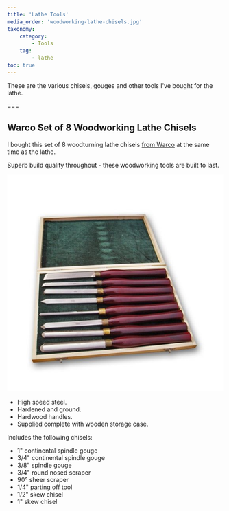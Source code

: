 ```yaml
---
title: 'Lathe Tools'
media_order: 'woodworking-lathe-chisels.jpg'
taxonomy:
    category:
        - Tools
    tag:
        - lathe
toc: true
---
```


These are the various chisels, gouges and other tools I've bought for the lathe.

===

## Warco Set of 8 Woodworking Lathe Chisels

I bought this set of 8 woodturning lathe chisels [from Warco](https://www.warco.co.uk/woodworking-chisels-wood-lathes/302842-woodworking-lathe-chisels.html) at the same time as the lathe.

Superb build quality throughout - these woodworking tools are built to last.

![Warco Lathe Chisels](woodworking-lathe-chisels.jpg?cropResize=300)

* High speed steel.
* Hardened and ground.
* Hardwood handles.
* Supplied complete with wooden storage case.

Includes the following chisels:

* 1" continental spindle gouge
* 3/4" continental spindle gouge
* 3/8" spindle gouge
* 3/4" round nosed scraper
* 90° sheer scraper
* 1/4" parting off tool
* 1/2" skew chisel
* 1" skew chisel
